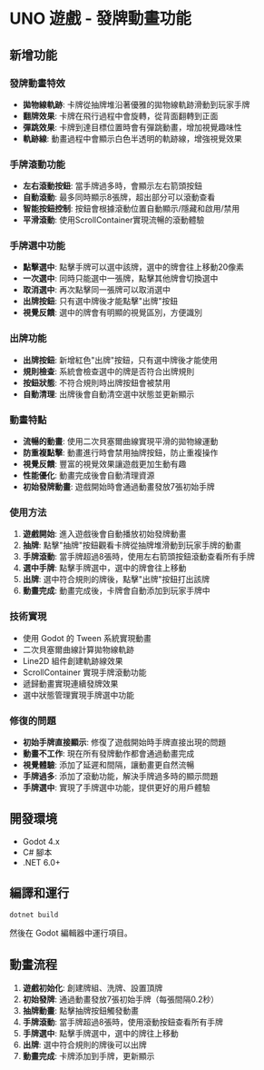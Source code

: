 # UNO 遊戲 - 發牌動畫功能

## 新增功能

### 發牌動畫特效
- **拋物線軌跡**: 卡牌從抽牌堆沿著優雅的拋物線軌跡滑動到玩家手牌
- **翻牌效果**: 卡牌在飛行過程中會旋轉，從背面翻轉到正面
- **彈跳效果**: 卡牌到達目標位置時會有彈跳動畫，增加視覺趣味性
- **軌跡線**: 動畫過程中會顯示白色半透明的軌跡線，增強視覺效果

### 手牌滾動功能
- **左右滾動按鈕**: 當手牌過多時，會顯示左右箭頭按鈕
- **自動滾動**: 最多同時顯示8張牌，超出部分可以滾動查看
- **智能按鈕控制**: 按鈕會根據滾動位置自動顯示/隱藏和啟用/禁用
- **平滑滾動**: 使用ScrollContainer實現流暢的滾動體驗

### 手牌選中功能
- **點擊選中**: 點擊手牌可以選中該牌，選中的牌會往上移動20像素
- **一次選中**: 同時只能選中一張牌，點擊其他牌會切換選中
- **取消選中**: 再次點擊同一張牌可以取消選中
- **出牌按鈕**: 只有選中牌後才能點擊"出牌"按鈕
- **視覺反饋**: 選中的牌會有明顯的視覺區別，方便識別

### 出牌功能
- **出牌按鈕**: 新增紅色"出牌"按鈕，只有選中牌後才能使用
- **規則檢查**: 系統會檢查選中的牌是否符合出牌規則
- **按鈕狀態**: 不符合規則時出牌按鈕會被禁用
- **自動清理**: 出牌後會自動清空選中狀態並更新顯示

### 動畫特點
- **流暢的動畫**: 使用二次貝塞爾曲線實現平滑的拋物線運動
- **防重複點擊**: 動畫進行時會禁用抽牌按鈕，防止重複操作
- **視覺反饋**: 豐富的視覺效果讓遊戲更加生動有趣
- **性能優化**: 動畫完成後會自動清理資源
- **初始發牌動畫**: 遊戲開始時會通過動畫發放7張初始手牌

### 使用方法
1. **遊戲開始**: 進入遊戲後會自動播放初始發牌動畫
2. **抽牌**: 點擊"抽牌"按鈕觀看卡牌從抽牌堆滑動到玩家手牌的動畫
3. **手牌滾動**: 當手牌超過8張時，使用左右箭頭按鈕滾動查看所有手牌
4. **選中手牌**: 點擊手牌選中，選中的牌會往上移動
5. **出牌**: 選中符合規則的牌後，點擊"出牌"按鈕打出該牌
6. **動畫完成**: 動畫完成後，卡牌會自動添加到玩家手牌中

### 技術實現
- 使用 Godot 的 Tween 系統實現動畫
- 二次貝塞爾曲線計算拋物線軌跡
- Line2D 組件創建軌跡線效果
- ScrollContainer 實現手牌滾動功能
- 遞歸動畫實現連續發牌效果
- 選中狀態管理實現手牌選中功能

### 修復的問題
- **初始手牌直接顯示**: 修復了遊戲開始時手牌直接出現的問題
- **動畫不工作**: 現在所有發牌動作都會通過動畫完成
- **視覺體驗**: 添加了延遲和間隔，讓動畫更自然流暢
- **手牌過多**: 添加了滾動功能，解決手牌過多時的顯示問題
- **手牌選中**: 實現了手牌選中功能，提供更好的用戶體驗

## 開發環境
- Godot 4.x
- C# 腳本
- .NET 6.0+

## 編譯和運行
```bash
dotnet build
```
然後在 Godot 編輯器中運行項目。

## 動畫流程
1. **遊戲初始化**: 創建牌組、洗牌、設置頂牌
2. **初始發牌**: 通過動畫發放7張初始手牌（每張間隔0.2秒）
3. **抽牌動畫**: 點擊抽牌按鈕觸發動畫
4. **手牌滾動**: 當手牌超過8張時，使用滾動按鈕查看所有手牌
5. **手牌選中**: 點擊手牌選中，選中的牌往上移動
6. **出牌**: 選中符合規則的牌後可以出牌
7. **動畫完成**: 卡牌添加到手牌，更新顯示 